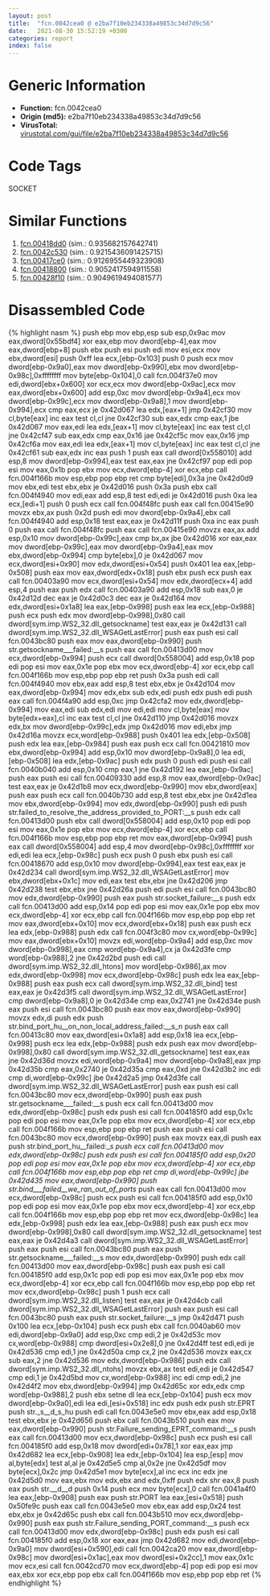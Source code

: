 ```yaml
---
layout: post
title:  "fcn.0042cea0 @ e2ba7f10eb234338a49853c34d7d9c56"
date:   2021-08-30 15:52:19 +0300
categories: report
index: false
---
```


# Generic Information
- **Function:** fcn.0042cea0
- **Origin (md5):** e2ba7f10eb234338a49853c34d7d9c56
- **VirusTotal:** [virustotal.com/gui/file/e2ba7f10eb234338a49853c34d7d9c56][virustotal_ref]

# Code Tags
<span class="tag" id="SOCKET">SOCKET</span>


# Similar Functions

1. [fcn.00418dd0][similar_1_ref] (sim.: 0.935682157642741)
2. [fcn.0042c530][similar_2_ref] (sim.: 0.9215436091425715)
3. [fcn.00417ce0][similar_3_ref] (sim.: 0.9126955449323908)
4. [fcn.00418800][similar_4_ref] (sim.: 0.9052417594911558)
5. [fcn.00428f10][similar_5_ref] (sim.: 0.9049619494081577)


# Disassembled Code

{% highlight nasm %}
push ebp
mov ebp,esp
sub esp,0x9ac
mov eax,dword[0x55bdf4]
xor eax,ebp
mov dword[ebp-4],eax
mov eax,dword[ebp+8]
push ebx
push esi
push edi
mov esi,ecx
mov ebx,dword[esi]
push 0xff
lea ecx,[ebp-0x103]
push 0
push ecx
mov dword[ebp-0x9a0],eax
mov dword[ebp-0x990],ebx
mov dword[ebp-0x98c],0xffffffff
mov byte[ebp-0x104],0
call fcn.004f37e0
mov edi,dword[ebx+0x600]
xor ecx,ecx
mov dword[ebp-0x9ac],ecx
mov eax,dword[ebx+0x600]
add esp,0xc
mov dword[ebp-0x9a4],ecx
mov dword[ebp-0x99c],ecx
mov dword[ebp-0x9a8],1
mov dword[ebp-0x994],ecx
cmp eax,ecx
je 0x42d067
lea edx,[eax+1]
jmp 0x42cf30
mov cl,byte[eax]
inc eax
test cl,cl
jne 0x42cf30
sub eax,edx
cmp eax,1
jbe 0x42d067
mov eax,edi
lea edx,[eax+1]
mov cl,byte[eax]
inc eax
test cl,cl
jne 0x42cf47
sub eax,edx
cmp eax,0x16
jae 0x42cf5c
mov eax,0x16
jmp 0x42cf6a
mov eax,edi
lea edx,[eax+1]
mov cl,byte[eax]
inc eax
test cl,cl
jne 0x42cf61
sub eax,edx
inc eax
push 1
push eax
call dword[0x558010]
add esp,8
mov dword[ebp-0x994],eax
test eax,eax
jne 0x42cf97
pop edi
pop esi
mov eax,0x1b
pop ebx
mov ecx,dword[ebp-4]
xor ecx,ebp
call fcn.004f166b
mov esp,ebp
pop ebp
ret
cmp byte[edi],0x3a
jne 0x42d0d9
mov ebx,edi
test ebx,ebx
je 0x42d016
push 0x3a
push ebx
call fcn.004f4940
mov edi,eax
add esp,8
test edi,edi
je 0x42d016
push 0xa
lea ecx,[edi+1]
push 0
push ecx
call fcn.004f48fc
push eax
call fcn.00415e90
movzx ebx,ax
push 0x2d
push edi
mov dword[ebp-0x9a4],ebx
call fcn.004f4940
add esp,0x18
test eax,eax
je 0x42d11f
push 0xa
inc eax
push 0
push eax
call fcn.004f48fc
push eax
call fcn.00415e90
movzx eax,ax
add esp,0x10
mov dword[ebp-0x99c],eax
cmp bx,ax
jbe 0x42d016
xor eax,eax
mov dword[ebp-0x99c],eax
mov dword[ebp-0x9a4],eax
mov ebx,dword[ebp-0x994]
cmp byte[ebx],0
je 0x42d067
mov ecx,dword[esi+0x90]
mov edx,dword[esi+0x54]
push 0x401
lea eax,[ebp-0x508]
push eax
mov eax,dword[edx+0x18]
push ebx
push ecx
push eax
call fcn.00403a90
mov ecx,dword[esi+0x54]
mov edx,dword[ecx+4]
add esp,4
push eax
push edx
call fcn.00403a90
add esp,0x18
sub eax,0
je 0x42d12d
dec eax
je 0x42d0c3
dec eax
je 0x42d164
mov edx,dword[esi+0x1a8]
lea eax,[ebp-0x998]
push eax
lea ecx,[ebp-0x988]
push ecx
push edx
mov dword[ebp-0x998],0x80
call dword[sym.imp.WS2_32.dll_getsockname]
test eax,eax
je 0x42d131
call dword[sym.imp.WS2_32.dll_WSAGetLastError]
push eax
push esi
call fcn.0043bc80
push eax
mov eax,dword[ebp-0x990]
push str.getsockname___failed:__s
push eax
call fcn.00413d00
mov ecx,dword[ebp-0x994]
push ecx
call dword[0x558004]
add esp,0x18
pop edi
pop esi
mov eax,0x1e
pop ebx
mov ecx,dword[ebp-4]
xor ecx,ebp
call fcn.004f166b
mov esp,ebp
pop ebp
ret
push 0x3a
push edi
call fcn.004f4940
mov ebx,eax
add esp,8
test ebx,ebx
je 0x42d104
mov eax,dword[ebp-0x994]
mov edx,ebx
sub edx,edi
push edx
push edi
push eax
call fcn.004f4a90
add esp,0xc
jmp 0x42cfa2
mov edx,dword[ebp-0x994]
mov eax,edi
sub edx,edi
mov edi,edi
mov cl,byte[eax]
mov byte[edx+eax],cl
inc eax
test cl,cl
jne 0x42d110
jmp 0x42d016
movzx edx,bx
mov dword[ebp-0x99c],edx
jmp 0x42d016
mov edi,ebx
jmp 0x42d16a
movzx ecx,word[ebp-0x988]
push 0x401
lea edx,[ebp-0x508]
push edx
lea eax,[ebp-0x984]
push eax
push ecx
call fcn.00421810
mov ebx,dword[ebp-0x994]
add esp,0x10
mov dword[ebp-0x9a8],0
lea edi,[ebp-0x508]
lea edx,[ebp-0x9ac]
push edx
push 0
push edi
push esi
call fcn.0040b040
add esp,0x10
cmp eax,1
jne 0x42d192
lea eax,[ebp-0x9ac]
push eax
push esi
call fcn.00409330
add esp,8
mov eax,dword[ebp-0x9ac]
test eax,eax
je 0x42d1b8
mov ecx,dword[ebp-0x990]
mov ebx,dword[eax]
push eax
push ecx
call fcn.0040b730
add esp,8
test ebx,ebx
jne 0x42d1ea
mov ebx,dword[ebp-0x994]
mov edx,dword[ebp-0x990]
push edi
push str.failed_to_resolve_the_address_provided_to_PORT:__s
push edx
call fcn.00413d00
push ebx
call dword[0x558004]
add esp,0x10
pop edi
pop esi
mov eax,0x1e
pop ebx
mov ecx,dword[ebp-4]
xor ecx,ebp
call fcn.004f166b
mov esp,ebp
pop ebp
ret
mov eax,dword[ebp-0x994]
push eax
call dword[0x558004]
add esp,4
mov dword[ebp-0x98c],0xffffffff
xor edi,edi
lea ecx,[ebp-0x98c]
push ecx
push 0
push ebx
push esi
call fcn.00418670
add esp,0x10
mov dword[ebp-0x994],eax
test eax,eax
je 0x42d234
call dword[sym.imp.WS2_32.dll_WSAGetLastError]
mov ebx,dword[ebx+0x1c]
mov edi,eax
test ebx,ebx
jne 0x42d206
jmp 0x42d238
test ebx,ebx
jne 0x42d26a
push edi
push esi
call fcn.0043bc80
mov edx,dword[ebp-0x990]
push eax
push str.socket_failure:__s
push edx
call fcn.00413d00
add esp,0x14
pop edi
pop esi
mov eax,0x1e
pop ebx
mov ecx,dword[ebp-4]
xor ecx,ebp
call fcn.004f166b
mov esp,ebp
pop ebp
ret
mov eax,dword[ebx+0x10]
mov ecx,dword[ebx+0x18]
push eax
push ecx
lea edx,[ebp-0x988]
push edx
call fcn.004f3c80
mov cx,word[ebp-0x99c]
mov eax,dword[ebx+0x10]
movzx edi,word[ebp-0x9a4]
add esp,0xc
mov dword[ebp-0x998],eax
cmp word[ebp-0x9a4],cx
ja 0x42d3fe
cmp word[ebp-0x988],2
jne 0x42d2bd
push edi
call dword[sym.imp.WS2_32.dll_htons]
mov word[ebp-0x986],ax
mov edx,dword[ebp-0x998]
mov ecx,dword[ebp-0x98c]
push edx
lea eax,[ebp-0x988]
push eax
push ecx
call dword[sym.imp.WS2_32.dll_bind]
test eax,eax
je 0x42d3f5
call dword[sym.imp.WS2_32.dll_WSAGetLastError]
cmp dword[ebp-0x9a8],0
je 0x42d34e
cmp eax,0x2741
jne 0x42d34e
push eax
push esi
call fcn.0043bc80
push eax
mov eax,dword[ebp-0x990]
movzx edx,di
push edx
push str.bind_port_hu__on_non_local_address_failed:__s_n
push eax
call fcn.00413c80
mov eax,dword[esi+0x1a8]
add esp,0x18
lea ecx,[ebp-0x998]
push ecx
lea edx,[ebp-0x988]
push edx
push eax
mov dword[ebp-0x998],0x80
call dword[sym.imp.WS2_32.dll_getsockname]
test eax,eax
jne 0x42d36d
movzx edi,word[ebp-0x9a4]
mov dword[ebp-0x9a8],eax
jmp 0x42d35b
cmp eax,0x2740
je 0x42d35a
cmp eax,0xd
jne 0x42d3b2
inc edi
cmp di,word[ebp-0x99c]
jbe 0x42d2a5
jmp 0x42d3fe
call dword[sym.imp.WS2_32.dll_WSAGetLastError]
push eax
push esi
call fcn.0043bc80
mov ecx,dword[ebp-0x990]
push eax
push str.getsockname___failed:__s
push ecx
call fcn.00413d00
mov edx,dword[ebp-0x98c]
push edx
push esi
call fcn.004185f0
add esp,0x1c
pop edi
pop esi
mov eax,0x1e
pop ebx
mov ecx,dword[ebp-4]
xor ecx,ebp
call fcn.004f166b
mov esp,ebp
pop ebp
ret
push eax
push esi
call fcn.0043bc80
mov ecx,dword[ebp-0x990]
push eax
movzx eax,di
push eax
push str.bind_port_hu__failed:__s
push ecx
call fcn.00413d00
mov edx,dword[ebp-0x98c]
push edx
push esi
call fcn.004185f0
add esp,0x20
pop edi
pop esi
mov eax,0x1e
pop ebx
mov ecx,dword[ebp-4]
xor ecx,ebp
call fcn.004f166b
mov esp,ebp
pop ebp
ret
cmp di,word[ebp-0x99c]
jbe 0x42d435
mov eax,dword[ebp-0x990]
push str.bind___failed__we_ran_out_of_ports_
push eax
call fcn.00413d00
mov ecx,dword[ebp-0x98c]
push ecx
push esi
call fcn.004185f0
add esp,0x10
pop edi
pop esi
mov eax,0x1e
pop ebx
mov ecx,dword[ebp-4]
xor ecx,ebp
call fcn.004f166b
mov esp,ebp
pop ebp
ret
mov ecx,dword[ebp-0x98c]
lea edx,[ebp-0x998]
push edx
lea eax,[ebp-0x988]
push eax
push ecx
mov dword[ebp-0x998],0x80
call dword[sym.imp.WS2_32.dll_getsockname]
test eax,eax
je 0x42d4a3
call dword[sym.imp.WS2_32.dll_WSAGetLastError]
push eax
push esi
call fcn.0043bc80
push eax
push str.getsockname___failed:__s
mov edx,dword[ebp-0x990]
push edx
call fcn.00413d00
mov eax,dword[ebp-0x98c]
push eax
push esi
call fcn.004185f0
add esp,0x1c
pop edi
pop esi
mov eax,0x1e
pop ebx
mov ecx,dword[ebp-4]
xor ecx,ebp
call fcn.004f166b
mov esp,ebp
pop ebp
ret
mov ecx,dword[ebp-0x98c]
push 1
push ecx
call dword[sym.imp.WS2_32.dll_listen]
test eax,eax
je 0x42d4cb
call dword[sym.imp.WS2_32.dll_WSAGetLastError]
push eax
push esi
call fcn.0043bc80
push eax
push str.socket_failure:__s
jmp 0x42d471
push 0x100
lea ecx,[ebp-0x104]
push ecx
push ebx
call fcn.0040ab60
mov edi,dword[ebp-0x9a0]
add esp,0xc
cmp edi,2
je 0x42d53c
mov cx,word[ebp-0x988]
cmp dword[esi+0x2e8],0
jne 0x42d4ff
test edi,edi
je 0x42d536
cmp edi,1
jne 0x42d50a
cmp cx,2
jne 0x42d536
movzx eax,cx
sub eax,2
jne 0x42d536
mov edx,dword[ebp-0x986]
push edx
call dword[sym.imp.WS2_32.dll_ntohs]
movzx ebx,ax
test edi,edi
je 0x42d547
cmp edi,1
je 0x42d5bd
mov cx,word[ebp-0x988]
inc edi
cmp edi,2
jne 0x42d4f2
mov ebx,dword[ebp-0x994]
jmp 0x42d65c
xor edx,edx
cmp word[ebp-0x988],2
push ebx
setne dl
lea ecx,[ebp-0x104]
push ecx
mov dword[ebp-0x9a0],edi
lea edi,[esi+0x518]
inc edx
push edx
push str.EPRT
push str._s__d_s_hu
push edi
call fcn.0043e5e0
mov ebx,eax
add esp,0x18
test ebx,ebx
je 0x42d656
push ebx
call fcn.0043b510
push eax
mov eax,dword[ebp-0x990]
push str.Failure_sending_EPRT_command:__s
push eax
call fcn.00413d00
mov ecx,dword[ebp-0x98c]
push ecx
push esi
call fcn.004185f0
add esp,0x18
mov dword[edi+0x78],1
xor eax,eax
jmp 0x42d682
lea ecx,[ebp-0x908]
lea edx,[ebp-0x104]
lea esp,[esp]
mov al,byte[edx]
test al,al
je 0x42d5e5
cmp al,0x2e
jne 0x42d5df
mov byte[ecx],0x2c
jmp 0x42d5e1
mov byte[ecx],al
inc ecx
inc edx
jne 0x42d5d0
mov eax,ebx
mov edx,ebx
and edx,0xff
push edx
shr eax,8
push eax
push str.__d__d
push 0x14
push ecx
mov byte[ecx],0
call fcn.0041a4f0
lea eax,[ebp-0x908]
push eax
push str.PORT
lea eax,[esi+0x518]
push 0x50fe9c
push eax
call fcn.0043e5e0
mov ebx,eax
add esp,0x24
test ebx,ebx
je 0x42d65c
push ebx
call fcn.0043b510
mov ecx,dword[ebp-0x990]
push eax
push str.Failure_sending_PORT_command:__s
push ecx
call fcn.00413d00
mov edx,dword[ebp-0x98c]
push edx
push esi
call fcn.004185f0
add esp,0x18
xor eax,eax
jmp 0x42d682
mov edi,dword[ebp-0x9a0]
mov dword[esi+0x590],edi
call fcn.0042ca20
mov eax,dword[ebp-0x98c]
mov dword[esi+0x1ac],eax
mov dword[esi+0x2cc],1
mov eax,0x1c
mov ecx,esi
call fcn.0042cd70
mov ecx,dword[ebp-4]
pop edi
pop esi
mov eax,ebx
xor ecx,ebp
pop ebx
call fcn.004f166b
mov esp,ebp
pop ebp
ret
{% endhighlight %}


[similar_1_ref]: /report/fcn.00418dd0@e2ba7f10eb234338a49853c34d7d9c56
[similar_2_ref]: /report/fcn.0042c530@e2ba7f10eb234338a49853c34d7d9c56
[similar_3_ref]: /report/fcn.00417ce0@e2ba7f10eb234338a49853c34d7d9c56
[similar_4_ref]: /report/fcn.00418800@e2ba7f10eb234338a49853c34d7d9c56
[similar_5_ref]: /report/fcn.00428f10@e2ba7f10eb234338a49853c34d7d9c56
[virustotal_ref]: https://www.virustotal.com/gui/file/e2ba7f10eb234338a49853c34d7d9c56